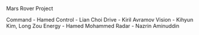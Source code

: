 Mars Rover Project

Command - Hamed
Control - Lian Choi
Drive - Kiril Avramov
Vision - Kihyun Kim, Long Zou
Energy - Hamed Mohammed
Radar - Nazrin Aminuddin